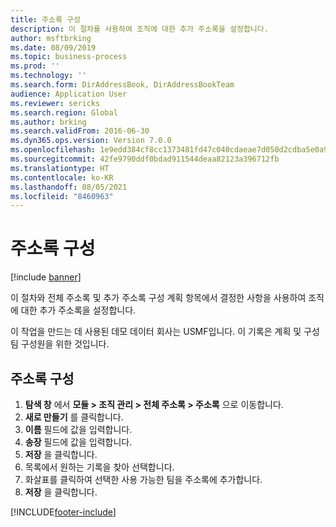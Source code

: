 ```yaml
---
title: 주소록 구성
description: 이 절차를 사용하여 조직에 대한 추가 주소록을 설정합니다.
author: msftbrking
ms.date: 08/09/2019
ms.topic: business-process
ms.prod: ''
ms.technology: ''
ms.search.form: DirAddressBook, DirAddressBookTeam
audience: Application User
ms.reviewer: sericks
ms.search.region: Global
ms.author: brking
ms.search.validFrom: 2016-06-30
ms.dyn365.ops.version: Version 7.0.0
ms.openlocfilehash: 1e9edd384cf8cc1373481fd47c040cdaeae7d050d2cdba5e0a9afb7c1d361362
ms.sourcegitcommit: 42fe9790ddf0bdad911544deaa82123a396712fb
ms.translationtype: HT
ms.contentlocale: ko-KR
ms.lasthandoff: 08/05/2021
ms.locfileid: "8460963"
---
```

# <a name="configure-address-books"></a>주소록 구성

[!include [banner](../../includes/banner.md)]

이 절차와 전체 주소록 및 추가 주소록 구성 계획 항목에서 결정한 사항을 사용하여 조직에 대한 추가 주소록을 설정합니다.

이 작업을 만드는 데 사용된 데모 데이터 회사는 USMF입니다. 이 기록은 계획 및 구성 팀 구성원을 위한 것입니다.


## <a name="configure-address-books"></a>주소록 구성
1. **탐색 창** 에서 **모듈 > 조직 관리 > 전체 주소록 > 주소록** 으로 이동합니다.
2. **새로 만들기** 를 클릭합니다.
3. **이름** 필드에 값을 입력합니다.
4. **송장** 필드에 값을 입력합니다.
5. **저장** 을 클릭합니다.
6. 목록에서 원하는 기록을 찾아 선택합니다.
7. 화살표를 클릭하여 선택한 사용 가능한 팀을 주소록에 추가합니다.
8. **저장** 을 클릭합니다.



[!INCLUDE[footer-include](../../../../includes/footer-banner.md)]